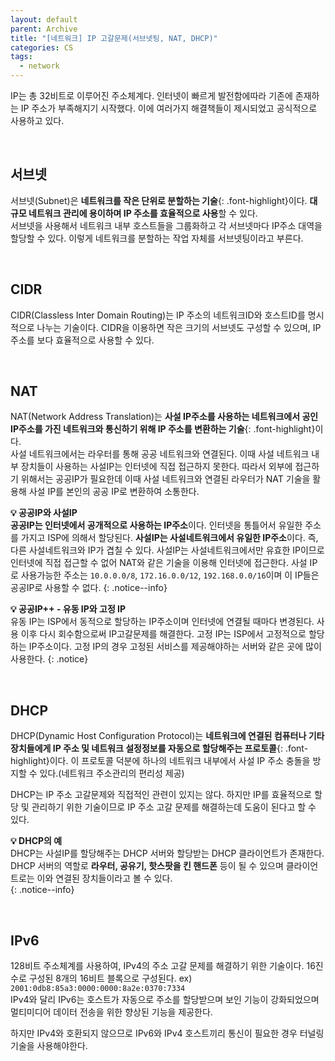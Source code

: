 ```yaml
---
layout: default
parent: Archive
title: "[네트워크] IP 고갈문제(서브넷팅, NAT, DHCP)"
categories: CS
tags:
  - network
---  
```


IP는 총 32비트로 이루어진 주소체계다. 인터넷이 빠르게 발전함에따라 기존에 존재하는 IP 주소가 부족해지기 시작했다. 이에 여러가지 해결책들이 제시되었고 공식적으로 사용하고 있다.  

<br />  

## 서브넷
서브넷(Subnet)은 **네트워크를 작은 단위로 분할하는 기술**{: .font-highlight}이다. **대규모 네트워크 관리에 용이하며 IP 주소를 효율적으로 사용**할 수 있다.  
서브넷을 사용해서 네트워크 내부 호스트들을 그룹화하고 각 서브넷마다 IP주소 대역을 할당할 수 있다. 이렇게 네트워크를 분할하는 작업 자체를 서브넷팅이라고 부른다.  

<br />  

## CIDR
CIDR(Classless Inter Domain Routing)는 IP 주소의 네트워크ID와 호스트ID를 명시적으로 나누는 기술이다. CIDR을 이용하면 작은 크기의 서브넷도 구성할 수 있으며, IP 주소를 보다 효율적으로 사용할 수 있다.  

<br />  

## NAT
NAT(Network Address Translation)는 **사설 IP주소를 사용하는 네트워크에서 공인 IP주소를 가진 네트워크와 통신하기 위해 IP 주소를 변환하는 기술**{: .font-highlight}이다.  
사설 네트워크에서는 라우터를 통해 공공 네트워크와 연결된다. 이때 사설 네트워크 내부 장치들이 사용하는 사설IP는 인터넷에 직접 접근하지 못한다. 따라서 외부에 접근하기 위해서는 공공IP가 필요한데 이때 사설 네트워크와 연결된 라우터가 NAT 기술을 활용해 사설 IP를 본인의 공공 IP로 변환하여 소통한다.

**💡 공공IP와 사설IP**  
**공공IP는 인터넷에서 공개적으로 사용하는 IP주소**이다. 인터넷을 통틀어서 유일한 주소를 가지고 ISP에 의해서 할당된다. **사설IP는 사설네트워크에서 유일한 IP주소**이다. 즉, 다른 사설네트워크와 IP가 겹칠 수 있다. 사설IP는 사설네트워크에서만 유효한 IP이므로 인터넷에 직접 접근할 수 없어 NAT와 같은 기술을 이용해 인터넷에 접근한다. 사설 IP로 사용가능한 주소는 `10.0.0.0/8`, `172.16.0.0/12`, `192.168.0.0/16`이며 이 IP들은 공공IP로 사용할 수 없다.
{: .notice--info}


**💡 공공IP++ - 유동 IP와 고정 IP**  
유동 IP는 ISP에서 동적으로 할당하는 IP주소이며 인터넷에 연결될 때마다 변경된다. 사용 이후 다시 회수함으로써 IP고갈문제를 해결한다. 고정 IP는 ISP에서 고정적으로 할당하는 IP주소이다. 고정 IP의 경우 고정된 서비스를 제공해야하는 서버와 같은 곳에 많이 사용한다.
{: .notice}  

<br />  

## DHCP
DHCP(Dynamic Host Configuration Protocol)는 **네트워크에 연결된 컴퓨터나 기타 장치들에게 IP 주소 및 네트워크 설정정보를 자동으로 할당해주는 프로토콜**{: .font-highlight}이다. 이 프로토콜 덕분에 하나의 네트워크 내부에서 사설 IP 주소 충돌을 방지할 수 있다.(네트워크 주소관리의 편리성 제공)  

DHCP는 IP 주소 고갈문제와 직접적인 관련이 있지는 않다. 하지만 IP를 효율적으로 할당 및 관리하기 위한 기술이므로 IP 주소 고갈 문제를 해결하는데 도움이 된다고 할 수 있다.  

**💡 DHCP의 예**  
DHCP는 사설IP를 할당해주는 DHCP 서버와 할당받는 DHCP 클라이언트가 존재한다. DHCP 서버의 역할로 **라우터, 공유기, 핫스팟을 킨 핸드폰** 등이 될 수 있으며 클라이언트로는 이와 연결된 장치들이라고 볼 수 있다.  
{: .notice--info}



<br />  

## IPv6
128비트 주소체계를 사용하여, IPv4의 주소 고갈 문제를 해결하기 위한 기술이다. 16진수로 구성된 8개의 16비트 블록으로 구성된다. ex) `2001:0db8:85a3:0000:0000:8a2e:0370:7334`  
IPv4와 달리 IPv6는 호스트가 자동으로 주소를 할당받으며 보인 기능이 강화되었으며 멀티미디어 데이터 전송을 위한 향상된 기능을 제공한다.  

하지만 IPv4와 호환되지 않으므로 IPv6와 IPv4 호스트끼리 통신이 필요한 경우 터널링 기술을 사용해야한다.